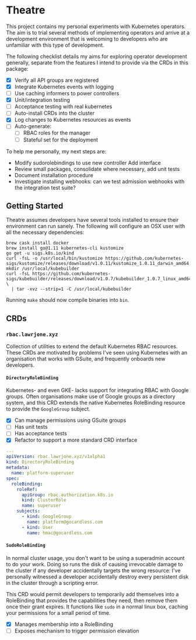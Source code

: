 # Theatre

This project contains my personal experiments with Kubernetes operators. The aim
is to trial several methods of implementing operators and arrive at a
development environment that is welcoming to developers who are unfamiliar with
this type of development.

The following checklist details my aims for exploring operator development
generally, separate from the features I intend to provide via the CRDs in this
package:

- [x] Verify all API groups are registered
- [x] Integrate Kubernetes events with logging
- [ ] Use caching informers to power controllers
- [x] Unit/integration testing
- [ ] Acceptance testing with real kubernetes
- [ ] Auto-install CRDs into the cluster
- [x] Log changes to Kubernetes resources as events
- [ ] Auto-generate:
  - [ ] RBAC roles for the manager
  - [ ] Stateful set for the deployment

To help me personally, my next steps are:

- Modify sudorolebindings to use new controller Add interface
- Review small packages, consolidate where necessary, add unit tests
- Document installation procedure
- Investigate installing webhooks: can we test admission webhooks with the
  integration test suite?

## Getting Started

Theatre assumes developers have several tools installed to ensure their
environment can run sanely. The following will configure an OSX user with all
the necessary dependencies:

```shell
brew cask install docker
brew install go@1.11 kubernetes-cli kustomize
go get -u sigs.k8s.io/kind 
curl -fsL -o /usr/local/bin/kustomize https://github.com/kubernetes-sigs/kustomize/releases/download/v1.0.11/kustomize_1.0.11_darwin_amd64
mkdir /usr/local/kubebuilder
curl -fsL https://github.com/kubernetes-sigs/kubebuilder/releases/download/v1.0.7/kubebuilder_1.0.7_linux_amd64.tar.gz \
  | tar -xvz --strip=1 -C /usr/local/kubebuilder
```

Running `make` should now compile binaries into `bin`.

## CRDs

### `rbac.lawrjone.xyz`

Collection of utilities to extend the default Kubernetes RBAC resources. These
CRDs are motivated by problems I've seen using Kubernetes with an organisation
that works with GSuite, and frequently onboards new developers.

#### `DirectoryRoleBinding`

Kubernetes- and even GKE- lacks support for integrating RBAC with Google groups.
Often organisations make use of Google groups as a directory system, and this
CRD extends the native Kubernetes RoleBinding resource to provide the
`GoogleGroup` subject.

- [x] Can manage permissions using GSuite groups
- [ ] Has unit tests
- [ ] Has acceptance tests
- [x] Refactor to support a more standard CRD interface

```yaml
---
apiVersion: rbac.lawrjone.xyz/v1alpha1
kind: DirectoryRoleBinding
metadata:
  name: platform-superuser
spec:
  roleBinding:
    roleRef:
      apiGroup: rbac.authorization.k8s.io
      kind: ClusterRole
      name: superuser
    subjects:
      - kind: GoogleGroup
        name: platform@gocardless.com
      - kind: User
        name: hmac@gocardless.com
```

#### `SudoRoleBinding`

In normal cluster usage, you don't want to be using a superadmin account to do
your work. Doing so runs the disk of causing irrevocable damage to the cluster
if any developer accidentally targets the wrong resource: I've personally
witnessed a developer accidentally destroy every persistent disk in the cluster
through a scripting error.

This CRD would permit developers to temporarily add themselves into a
RoleBinding that provides the capabilities they need, then remove them once
their grant expires. It functions like `sudo` in a normal linux box, caching
your permissions for a small period of time.

- [x] Manages membership into a RoleBinding
- [ ] Exposes mechanism to trigger permission elevation
